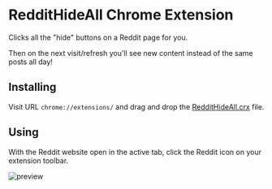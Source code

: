 # RedditHideAll Chrome Extension

Clicks all the "hide" buttons on a Reddit page for you. 

Then on the next visit/refresh you'll see new content instead of the same posts all day!


## Installing

Visit URL `chrome://extensions/` and drag and drop the [RedditHideAll.crx](https://raw.github.com/alexcroox/RedditHideAll/master/RedditHideAll.crx) file.


## Using

With the Reddit website open in the active tab, click the Reddit icon on your extension toolbar.

![preview](http://f.cl.ly/items/3T0x1B3s3y2E2H2o1H3R/Screen%20Recording%202015-11-21%20at%2004.29%20p.m..gif)